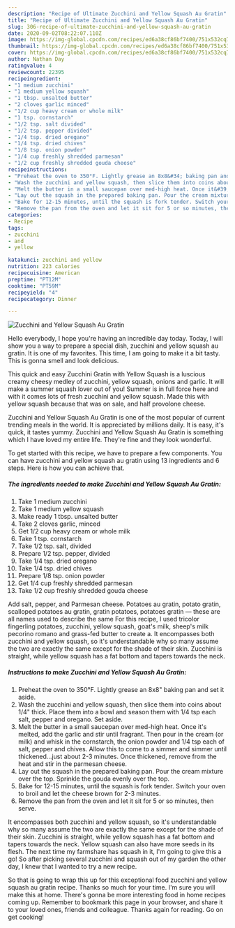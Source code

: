 ```yaml
---
description: "Recipe of Ultimate Zucchini and Yellow Squash Au Gratin"
title: "Recipe of Ultimate Zucchini and Yellow Squash Au Gratin"
slug: 306-recipe-of-ultimate-zucchini-and-yellow-squash-au-gratin
date: 2020-09-02T08:22:07.110Z
image: https://img-global.cpcdn.com/recipes/ed6a38cf86bf7400/751x532cq70/zucchini-and-yellow-squash-au-gratin-recipe-main-photo.jpg
thumbnail: https://img-global.cpcdn.com/recipes/ed6a38cf86bf7400/751x532cq70/zucchini-and-yellow-squash-au-gratin-recipe-main-photo.jpg
cover: https://img-global.cpcdn.com/recipes/ed6a38cf86bf7400/751x532cq70/zucchini-and-yellow-squash-au-gratin-recipe-main-photo.jpg
author: Nathan Day
ratingvalue: 4
reviewcount: 22395
recipeingredient:
- "1 medium zucchini"
- "1 medium yellow squash"
- "1 tbsp. unsalted butter"
- "2 cloves garlic minced"
- "1/2 cup heavy cream or whole milk"
- "1 tsp. cornstarch"
- "1/2 tsp. salt divided"
- "1/2 tsp. pepper divided"
- "1/4 tsp. dried oregano"
- "1/4 tsp. dried chives"
- "1/8 tsp. onion powder"
- "1/4 cup freshly shredded parmesan"
- "1/2 cup freshly shredded gouda cheese"
recipeinstructions:
- "Preheat the oven to 350°F. Lightly grease an 8x8&#34; baking pan and set it aside."
- "Wash the zucchini and yellow squash, then slice them into coins about 1/4&#34; thick. Place them into a bowl and season them with 1/4 tsp each salt, pepper and oregano. Set aside."
- "Melt the butter in a small saucepan over med-high heat. Once it&#39;s melted, add the garlic and stir until fragrant. Then pour in the cream (or milk) and whisk in the cornstarch, the onion powder and 1/4 tsp each of salt, pepper and chives. Allow this to come to a simmer and simmer until thickened...just about 2-3 minutes. Once thickened, remove from the heat and stir in the parmesan cheese."
- "Lay out the squash in the prepared baking pan. Pour the cream mixture over the top. Sprinkle the gouda evenly over the top."
- "Bake for 12-15 minutes, until the squash is fork tender. Switch your oven to broil and let the cheese brown for 2-3 minutes."
- "Remove the pan from the oven and let it sit for 5 or so minutes, then serve."
categories:
- Recipe
tags:
- zucchini
- and
- yellow

katakunci: zucchini and yellow 
nutrition: 223 calories
recipecuisine: American
preptime: "PT12M"
cooktime: "PT59M"
recipeyield: "4"
recipecategory: Dinner

---
```



![Zucchini and Yellow Squash Au Gratin](https://img-global.cpcdn.com/recipes/ed6a38cf86bf7400/751x532cq70/zucchini-and-yellow-squash-au-gratin-recipe-main-photo.jpg)

Hello everybody, I hope you're having an incredible day today. Today, I will show you a way to prepare a special dish, zucchini and yellow squash au gratin. It is one of my favorites. This time, I am going to make it a bit tasty. This is gonna smell and look delicious.

This quick and easy Zucchini Gratin with Yellow Squash is a luscious creamy cheesy medley of zucchini, yellow squash, onions and garlic. It will make a summer squash lover out of you! Summer is in full force here and with it comes lots of fresh zucchini and yellow squash. Made this with yellow squash because that was on sale, and half provolone cheese.

Zucchini and Yellow Squash Au Gratin is one of the most popular of current trending meals in the world. It is appreciated by millions daily. It is easy, it's quick, it tastes yummy. Zucchini and Yellow Squash Au Gratin is something which I have loved my entire life. They're fine and they look wonderful.


To get started with this recipe, we have to prepare a few components. You can have zucchini and yellow squash au gratin using 13 ingredients and 6 steps. Here is how you can achieve that.

<!--inarticleads1-->

##### The ingredients needed to make Zucchini and Yellow Squash Au Gratin:

1. Take 1 medium zucchini
1. Take 1 medium yellow squash
1. Make ready 1 tbsp. unsalted butter
1. Take 2 cloves garlic, minced
1. Get 1/2 cup heavy cream or whole milk
1. Take 1 tsp. cornstarch
1. Take 1/2 tsp. salt, divided
1. Prepare 1/2 tsp. pepper, divided
1. Take 1/4 tsp. dried oregano
1. Take 1/4 tsp. dried chives
1. Prepare 1/8 tsp. onion powder
1. Get 1/4 cup freshly shredded parmesan
1. Take 1/2 cup freshly shredded gouda cheese


Add salt, pepper, and Parmesan cheese. Potatoes au gratin, potato gratin, scalloped potatoes au gratin, gratin potatoes, potatoes gratin — these are all names used to describe the same For this recipe, I used tricolor fingerling potatoes, zucchini, yellow squash, goat&#39;s milk, sheep&#39;s milk pecorino romano and grass-fed butter to create a. It encompasses both zucchini and yellow squash, so it&#39;s understandable why so many assume the two are exactly the same except for the shade of their skin. Zucchini is straight, while yellow squash has a fat bottom and tapers towards the neck. 

<!--inarticleads2-->

##### Instructions to make Zucchini and Yellow Squash Au Gratin:

1. Preheat the oven to 350°F. Lightly grease an 8x8&#34; baking pan and set it aside.
1. Wash the zucchini and yellow squash, then slice them into coins about 1/4&#34; thick. Place them into a bowl and season them with 1/4 tsp each salt, pepper and oregano. Set aside.
1. Melt the butter in a small saucepan over med-high heat. Once it&#39;s melted, add the garlic and stir until fragrant. Then pour in the cream (or milk) and whisk in the cornstarch, the onion powder and 1/4 tsp each of salt, pepper and chives. Allow this to come to a simmer and simmer until thickened...just about 2-3 minutes. Once thickened, remove from the heat and stir in the parmesan cheese.
1. Lay out the squash in the prepared baking pan. Pour the cream mixture over the top. Sprinkle the gouda evenly over the top.
1. Bake for 12-15 minutes, until the squash is fork tender. Switch your oven to broil and let the cheese brown for 2-3 minutes.
1. Remove the pan from the oven and let it sit for 5 or so minutes, then serve.


It encompasses both zucchini and yellow squash, so it&#39;s understandable why so many assume the two are exactly the same except for the shade of their skin. Zucchini is straight, while yellow squash has a fat bottom and tapers towards the neck. Yellow squash can also have more seeds in its flesh. The next time my farmshare has squash in it, I&#39;m going to give this a go! So after picking several zucchini and squash out of my garden the other day, I knew that I wanted to try a new recipe. 

So that is going to wrap this up for this exceptional food zucchini and yellow squash au gratin recipe. Thanks so much for your time. I'm sure you will make this at home. There's gonna be more interesting food in home recipes coming up. Remember to bookmark this page in your browser, and share it to your loved ones, friends and colleague. Thanks again for reading. Go on get cooking!
